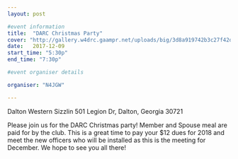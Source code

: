 ```yaml
---
layout: post

#event information
title:  "DARC Christmas Party"
cover: "http://gallery.w4drc.gaampr.net/uploads/big/3d8a919742b3c27f42d9ef2fcc9c0a96.jpg"
date:   2017-12-09
start_time: "5:30p"
end_time: "7:30p"

#event organiser details

organiser: "N4JGW"

---
```


Dalton Western Sizzlin
501 Legion Dr, Dalton, Georgia 30721

Please join us for the DARC Christmas party! Member and Spouse meal are paid for by the club.  This is a great time to pay your $12 dues for 2018 and meet the new officers who will be installed as this is the meeting for December.  We hope to see you all there!